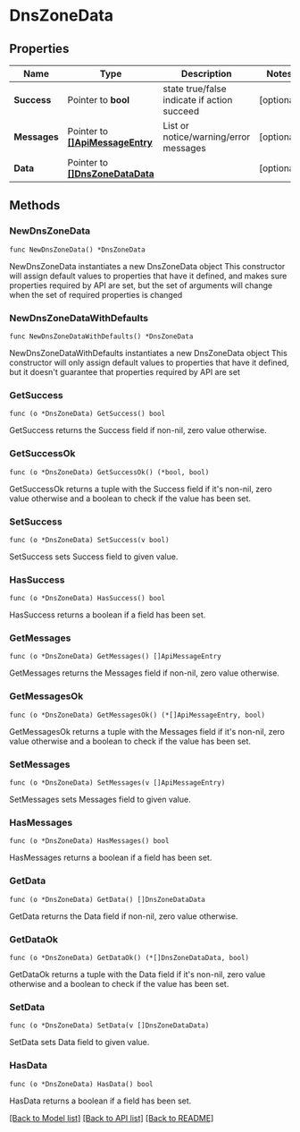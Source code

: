 # DnsZoneData

## Properties

Name | Type | Description | Notes
------------ | ------------- | ------------- | -------------
**Success** | Pointer to **bool** | state true/false indicate if action succeed | [optional] 
**Messages** | Pointer to [**[]ApiMessageEntry**](ApiMessageEntry.md) | List or notice/warning/error messages | [optional] 
**Data** | Pointer to [**[]DnsZoneDataData**](DnsZoneDataData.md) |  | [optional] 

## Methods

### NewDnsZoneData

`func NewDnsZoneData() *DnsZoneData`

NewDnsZoneData instantiates a new DnsZoneData object
This constructor will assign default values to properties that have it defined,
and makes sure properties required by API are set, but the set of arguments
will change when the set of required properties is changed

### NewDnsZoneDataWithDefaults

`func NewDnsZoneDataWithDefaults() *DnsZoneData`

NewDnsZoneDataWithDefaults instantiates a new DnsZoneData object
This constructor will only assign default values to properties that have it defined,
but it doesn't guarantee that properties required by API are set

### GetSuccess

`func (o *DnsZoneData) GetSuccess() bool`

GetSuccess returns the Success field if non-nil, zero value otherwise.

### GetSuccessOk

`func (o *DnsZoneData) GetSuccessOk() (*bool, bool)`

GetSuccessOk returns a tuple with the Success field if it's non-nil, zero value otherwise
and a boolean to check if the value has been set.

### SetSuccess

`func (o *DnsZoneData) SetSuccess(v bool)`

SetSuccess sets Success field to given value.

### HasSuccess

`func (o *DnsZoneData) HasSuccess() bool`

HasSuccess returns a boolean if a field has been set.

### GetMessages

`func (o *DnsZoneData) GetMessages() []ApiMessageEntry`

GetMessages returns the Messages field if non-nil, zero value otherwise.

### GetMessagesOk

`func (o *DnsZoneData) GetMessagesOk() (*[]ApiMessageEntry, bool)`

GetMessagesOk returns a tuple with the Messages field if it's non-nil, zero value otherwise
and a boolean to check if the value has been set.

### SetMessages

`func (o *DnsZoneData) SetMessages(v []ApiMessageEntry)`

SetMessages sets Messages field to given value.

### HasMessages

`func (o *DnsZoneData) HasMessages() bool`

HasMessages returns a boolean if a field has been set.

### GetData

`func (o *DnsZoneData) GetData() []DnsZoneDataData`

GetData returns the Data field if non-nil, zero value otherwise.

### GetDataOk

`func (o *DnsZoneData) GetDataOk() (*[]DnsZoneDataData, bool)`

GetDataOk returns a tuple with the Data field if it's non-nil, zero value otherwise
and a boolean to check if the value has been set.

### SetData

`func (o *DnsZoneData) SetData(v []DnsZoneDataData)`

SetData sets Data field to given value.

### HasData

`func (o *DnsZoneData) HasData() bool`

HasData returns a boolean if a field has been set.


[[Back to Model list]](../README.md#documentation-for-models) [[Back to API list]](../README.md#documentation-for-api-endpoints) [[Back to README]](../README.md)



